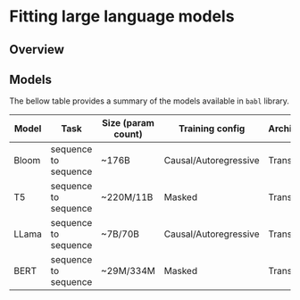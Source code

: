 # Fitting large language models

## Overview 

## Models 

The bellow table provides a summary of the models available in `babl` library. 

| Model     |               Task |                       Size (param count) |                              Training config  | Architecture | EM | 
| ----------- |        ----------- | -----------                |                          ----------- |----------- | - |
| Bloom               | sequence to sequence                  |    ~176B         |  Causal/Autoregressive              | Transformer | 93% | 3% | 
|  T5  | sequence to sequence     |    ~220M/11B         | Masked     | Transformer| 90% | 2%|  91% |
|   LLama  | sequence to sequence    |    ~7B/70B         | Causal/Autoregressive     | Transformer | 80% 
| BERT | sequence to sequence | ~29M/334M | Masked | Transformer | 77%
